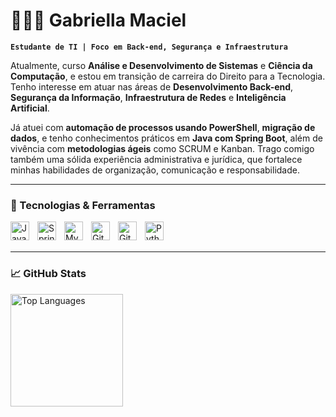 # 👩🏻‍💻 Gabriella Maciel

**`Estudante de TI | Foco em Back-end, Segurança e Infraestrutura`**

Atualmente, curso **Análise e Desenvolvimento de Sistemas** e **Ciência da Computação**, e estou em transição de carreira do Direito para a Tecnologia. Tenho interesse em atuar nas áreas de **Desenvolvimento Back-end**, **Segurança da Informação**, **Infraestrutura de Redes** e **Inteligência Artificial**. 

Já atuei com **automação de processos usando PowerShell**, **migração de dados**, e tenho conhecimentos práticos em **Java com Spring Boot**, além de vivência com **metodologias ágeis** como SCRUM e Kanban. Trago comigo também uma sólida experiência administrativa e jurídica, que fortalece minhas habilidades de organização, comunicação e responsabilidade.

---

### 🚀 Tecnologias & Ferramentas

<img align="left" alt="Java" title="Java" width="30px" style="padding-right:10px;" src="https://cdn.jsdelivr.net/gh/devicons/devicon/icons/java/java-original.svg" />
<img align="left" alt="Spring" title="Spring Boot" width="30px" style="padding-right:10px;" src="https://cdn.jsdelivr.net/gh/devicons/devicon/icons/spring/spring-original.svg" />
<img align="left" alt="MySQL" title="MySQL" width="30px" style="padding-right:10px;" src="https://cdn.jsdelivr.net/gh/devicons/devicon/icons/mysql/mysql-original.svg" />
<img align="left" alt="Git" title="Git" width="30px" style="padding-right:10px;" src="https://cdn.jsdelivr.net/gh/devicons/devicon/icons/git/git-original.svg" />
<img align="left" alt="GitHub" title="GitHub" width="30px" style="padding-right:10px;" src="https://cdn.jsdelivr.net/gh/devicons/devicon/icons/github/github-original.svg" />
<img align="left" alt="Python" title="Python (iniciante)" width="30px" style="padding-right:10px;" src="https://cdn.jsdelivr.net/gh/devicons/devicon/icons/python/python-original.svg" />

<br/>
<br/>

---

### 📈 GitHub Stats

  <img 
    align="left" 
    alt="Top Languages" 
    height="180" 
    src="https://github-readme-stats.vercel.app/api/top-langs/?username=gabsmaciel&layout=compact&theme=tokyonight&locale=pt-br" 
  />
</p>
<br/><br/><br/><br/><br/><br/><br/><br/><br/><br/><br/><br/>
